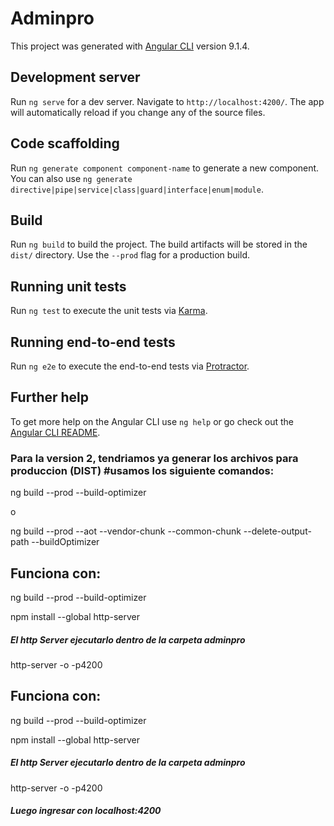 # Adminpro

This project was generated with [Angular CLI](https://github.com/angular/angular-cli) version 9.1.4.

## Development server

Run `ng serve` for a dev server. Navigate to `http://localhost:4200/`. The app will automatically reload if you change any of the source files.

## Code scaffolding

Run `ng generate component component-name` to generate a new component. You can also use `ng generate directive|pipe|service|class|guard|interface|enum|module`.

## Build

Run `ng build` to build the project. The build artifacts will be stored in the `dist/` directory. Use the `--prod` flag for a production build.

## Running unit tests

Run `ng test` to execute the unit tests via [Karma](https://karma-runner.github.io).

## Running end-to-end tests

Run `ng e2e` to execute the end-to-end tests via [Protractor](http://www.protractortest.org/).

## Further help

To get more help on the Angular CLI use `ng help` or go check out the [Angular CLI README](https://github.com/angular/angular-cli/blob/master/README.md).

### Para la version 2, tendriamos ya generar los archivos para produccion (DIST) #usamos los siguiente comandos:

ng build --prod --build-optimizer

o

ng build --prod --aot --vendor-chunk --common-chunk --delete-output-path --buildOptimizer

## Funciona con:

ng build --prod --build-optimizer

npm install --global http-server

##### El http Server ejecutarlo dentro de la carpeta adminpro

http-server -o -p4200

## Funciona con:

ng build --prod --build-optimizer

npm install --global http-server

##### El http Server ejecutarlo dentro de la carpeta adminpro

http-server -o -p4200

##### Luego ingresar con localhost:4200 

